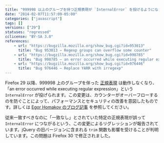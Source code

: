 ```yaml
---
title: "999998 以上のグループを持つ正規表現が `InternalError` を投げるようになりました"
date: "2014-02-07T11:57:09-05:00"
categories: ["javascript"]
tags: []
versions: ["29"]
statuses: "regressed"
cclicense: "BY-SA 3.0"
references:
    - url: "https://bugzilla.mozilla.org/show_bug.cgi?id=953013"
      title: "Bug 953013 – Regexp groups can overflow some counter"
    - url: "https://bugzilla.mozilla.org/show_bug.cgi?id=998785"
      title: "Bug 998785 – an error occurred while executing regular expression"
    - url: "https://bugzilla.mozilla.org/show_bug.cgi?id=976446"
      title: "Bug 976446 – Replace YARR with irregexp"
---
```

Firefox 29 以降、999998 上のグループを伴った [正規表現](https://developer.mozilla.org/ja/docs/Web/JavaScript/Guide/Regular_Expressions) は動作しなくなり、「an error occurred while executing regular expression」という `InternalError` が投げられます。この変更は、カウンターがオーバーフローするのを防ぐことによって、パフォーマンスとセキュリティの改善を意図したものです。詳しくは [Egor Homakov のブログ記事](http://homakov.blogspot.ca/2013/12/regexp-groups-overflow-in-ff.html) を参照してください。

従来一致すべきなのに「一致なし」とされていた特定の正規表現が誤って `InternalError` につながるという、この変更によるリグレッションが報告されています。jQuery の旧バージョンに含まれる `trim` 関数も影響を受けることが判明しています。この問題は Firefox 30 で修正されました。
